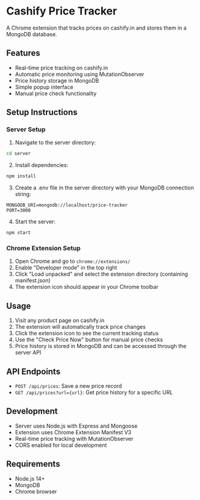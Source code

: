 # Cashify Price Tracker

A Chrome extension that tracks prices on cashify.in and stores them in a MongoDB database.

## Features

- Real-time price tracking on cashify.in
- Automatic price monitoring using MutationObserver
- Price history storage in MongoDB
- Simple popup interface
- Manual price check functionality

## Setup Instructions

### Server Setup

1. Navigate to the server directory:
```bash
cd server
```

2. Install dependencies:
```bash
npm install
```

3. Create a .env file in the server directory with your MongoDB connection string:
```
MONGODB_URI=mongodb://localhost/price-tracker
PORT=3000
```

4. Start the server:
```bash
npm start
```

### Chrome Extension Setup

1. Open Chrome and go to `chrome://extensions/`
2. Enable "Developer mode" in the top right
3. Click "Load unpacked" and select the extension directory (containing manifest.json)
4. The extension icon should appear in your Chrome toolbar

## Usage

1. Visit any product page on cashify.in
2. The extension will automatically track price changes
3. Click the extension icon to see the current tracking status
4. Use the "Check Price Now" button for manual price checks
5. Price history is stored in MongoDB and can be accessed through the server API

## API Endpoints

- `POST /api/prices`: Save a new price record
- `GET /api/prices?url={url}`: Get price history for a specific URL

## Development

- Server uses Node.js with Express and Mongoose
- Extension uses Chrome Extension Manifest V3
- Real-time price tracking with MutationObserver
- CORS enabled for local development

## Requirements

- Node.js 14+
- MongoDB
- Chrome browser 